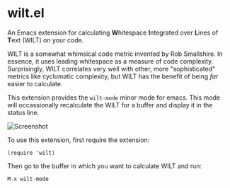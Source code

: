 # wilt.el

An Emacs extension for calculating **W**hitespace **I**ntegrated over
**L**ines of **T**ext (WILT) on your code.

WILT is a somewhat whimsical code metric invented by Rob
Smallshire. In essence, it uses leading whitespace as a measure of
code complexity. Surprisingly, WILT correlates very well with other,
more "sophisticated" metrics like cyclomatic complexity, but WILT has
the benefit of being *far* easier to calculate.

This extension provides the `wilt-mode` minor mode for emacs. This
mode will occassionally recalculate the WILT for a buffer and display
it in the status line.

![Screenshot](https://raw.github.com/sixty-north/emacs-wilt/master/screenshot.png)

To use this extension, first require the extension:

```
(require 'wilt)
```

Then go to the buffer in which you want to calculate WILT and run:

```
M-x wilt-mode
```
